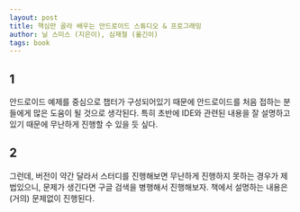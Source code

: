 ```yaml
---
layout: post
title: 핵심만 골라 배우는 안드로이드 스튜디오 & 프로그래밍
author: 닐 스미스 (지은이), 심재철 (옮긴이)
tags: book
---
```


## 1

안드로이드 예제를 중심으로 챕터가 구성되어있기 때문에 안드로이드를 처음 접하는 분들에게 많은 도움이 될 것으로 생각된다. 특히 초반에 IDE와 관련된 내용을 잘 설명하고 있기 때문에 무난하게 진행할 수 있을 듯 싶다.

## 2

그런데, 버전이 약간 달라서 스터디를 진행해보면 무난하게 진행하지 못하는 경우가 제법있으니, 문제가 생긴다면 구글 검색을 병행해서 진행해보자. 책에서 설명하는 내용은 (거의) 문제없이 진행된다.

